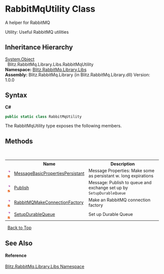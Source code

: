 # RabbitMqUtility Class
A helper for RabbitMQ 

Utility: Useful RabbitMQ utilities


## Inheritance Hierarchy
<a href="https://docs.microsoft.com/dotnet/api/system.object" target="_blank">System.Object</a><br />&nbsp;&nbsp;Blitz.RabbitMq.Library.Libs.RabbitMqUtility<br />
**Namespace:**&nbsp;<a href="2f73640b-4d66-6806-50a9-fe8154d67729.md">Blitz.RabbitMq.Library.Libs</a><br />**Assembly:**&nbsp;Blitz.RabbitMq.Library (in Blitz.RabbitMq.Library.dll) Version: 1.0.0

## Syntax

**C#**<br />
``` C#
public static class RabbitMqUtility
```

The RabbitMqUtility type exposes the following members.


## Methods
&nbsp;<table><tr><th></th><th>Name</th><th>Description</th></tr><tr><td>![Public method](media/pubmethod.gif "Public method")![Static member](media/static.gif "Static member")</td><td><a href="8c1bb854-0d10-83f9-9023-71f373b0b786.md">MessageBasicPropertiesPersistant</a></td><td>
Message Properties: Make some as persistant w. long expirations</td></tr><tr><td>![Public method](media/pubmethod.gif "Public method")![Static member](media/static.gif "Static member")</td><td><a href="5e21df87-23b5-6a5d-7020-b2db94ddab07.md">Publish</a></td><td>
Message: Publish to queue and exchange set up by `SetupDurableQueue`</td></tr><tr><td>![Public method](media/pubmethod.gif "Public method")![Static member](media/static.gif "Static member")</td><td><a href="92207be3-d302-8a61-1dce-d5e715c6f398.md">RabbitMQMakeConnectionFactory</a></td><td>
Make an RabbitMQ connection factory</td></tr><tr><td>![Public method](media/pubmethod.gif "Public method")![Static member](media/static.gif "Static member")</td><td><a href="53427aee-adfb-461c-84bb-3f816b9788dd.md">SetupDurableQueue</a></td><td>
Set up Durable Queue</td></tr></table>&nbsp;
<a href="#rabbitmqutility-class">Back to Top</a>

## See Also


#### Reference
<a href="2f73640b-4d66-6806-50a9-fe8154d67729.md">Blitz.RabbitMq.Library.Libs Namespace</a><br />